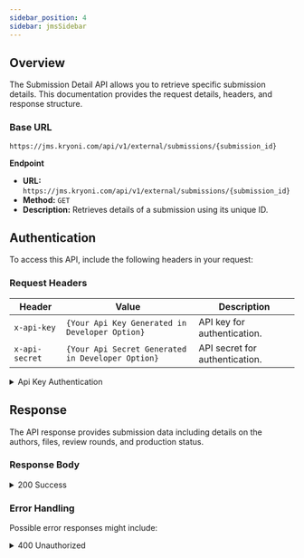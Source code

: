 ```yaml
---
sidebar_position: 4
sidebar: jmsSidebar
---
```


## **Overview**

The Submission Detail API allows you to retrieve specific submission details. This documentation provides the request details, headers, and response structure.

### **Base URL**

```plaintext
https://jms.kryoni.com/api/v1/external/submissions/{submission_id}
```

**Endpoint**

- **URL:** `https://jms.kryoni.com/api/v1/external/submissions/{submission_id}`
- **Method:** `GET`
- **Description:** Retrieves details of a submission using its unique ID.

## **Authentication**

To access this API, include the following headers in your request:

### **Request Headers**

| Header         | Value                                             | Description                    |
| -------------- | ------------------------------------------------- | ------------------------------ |
| `x-api-key`    | `{Your Api Key Generated in Developer Option}`    | API key for authentication.    |
| `x-api-secret` | `{Your Api Secret Generated in Developer Option}` | API secret for authentication. |

<details className="response-success">
  <summary>Api Key Authentication</summary>

```javascript
{
  "api_key": "string",
  "api_secret": "string"
}
```

</details>

## **Response**

The API response provides submission data including details on the authors, files, review rounds, and production status.

### **Response Body**

<details className="response-success">
  <summary>200 Success</summary>
  <div className="custom-response">
  The response schema is returned in JSON format with details on the requested journals, pagination, and any applied search filters.
   <details>
    <summary>Response Schema: `application/json`</summary>

| Field                                 | Type             | Description                                |
| ------------------------------------- | ---------------- | ------------------------------------------ |
| code                                  | integer          | Status code; 0 indicates success           |
| message                               | string           | Message detailing the status               |
| submission.id                         | integer          | Unique identifier for the submission       |
| submission.title                      | string           | Title of the submission                    |
| submission.workflowStage              | string           | Workflow stage, e.g., "PRODUCTION"         |
| submission.language                   | string           | Language of the submission                 |
| submission.keywords                   | array of objects | Keywords associated with the submission    |
| ├─ keywords.id                        | integer          | Unique identifier for each keyword         |
| └─ keywords.name                      | string           | Name of the keyword                        |
| submission.authors                    | array of objects | List of authors associated with submission |
| ├─ authors.id                         | integer          | Author ID                                  |
| ├─ authors.affiliations               | array of objects | Affiliations details                       |
| └─ submission.submission_files        | array of objects | List of files submitted                    |
| submission.review_rounds              | array of objects | Details of review rounds                   |
| └─ submission.production_ready_files  | array of objects | Production-ready files                     |
| submission.production_completed_files | array of objects | Final production files                     |

  </details>

**Response**

    ```javascript

            {
        "code": 0,
        "message": "success",
        "submission": {
            "id": 288,
            "title": "Global Warming",
            "workflowStage": "PRODUCTION",
            "language": ”English”,
            "keywords": [
            {
                “id”: 1,
                “Name”:”warming”
            },..
                ],
            "authors": [
                {
                    “id” :1,
                    "affiliations": [
                    {
                        “id” : 1,
                        “department”: “Physics”,
                        “institute”: “Some University”,
                        “address”: “10 A ,Rich street”,
                        “state”: “California”,
                        “address”: “California”,
                        “country”: “United States”,
                        “zip”: “123456”,
                        “url”: “https://somesite”,
                        “phone”: “+1 1234567”,
                    },..
                        ],
                    "prefix": ”Mr”,
                    "first_name": “James”,
                    “middle_name”: ”James”,
                    "sur_name": "Hero",
                    "email": "action-hero@somemail.com",
                    "orcid": ”1234-1234”,
                    "contributor_role": "AUTHOR"
                },..
            ],
            "journal_id": 101,
            "journal_title": "Journal of Science",
            "abstract": "<p>xasxs</p>",
            "submitted_date": ”2024-08-26T10:58:44.412203Z”,
            "submission_accepted_date": ”2024-08-26T10:58:44.412203Z”,
            "submission_files": [
                {
                    "id": 231,
                    "name": "AFOOD-011-file.docx",
                    "file_link": "https://jms.kryoni.com/87de0e16-9bbd-4931-a40c-846532da567a/journal%2F101%2Fworkflow%2F288%2FSUBMISSION%2Fsubmission-file%2F557ee7ad-d635-4466-85f2-68f957b84e94.docx?sv=2024-05-04&se=2024-11-06T11%3A30%3A46Z&sr=b&sp=r&sig=l%2FQbx05XmTwldKFgApGBhBy266lNx9l%2B6z5QtszqKvs%3D&rscd=attachment%3B%20filename%3DAFOOD-011-SurenMeshak_Python_4%20.docx"
                },..
            ],
            "review_rounds": [
                {
                    "id": 125,
                    "name": "Round 1",
                    "reviewFiles": [
                        {
                            "id": 182,
                            "name": "AFOOD-011-file.docx",
                            "file_link": "https://jms.kryoni.com/87de0e16-9bbd-4931-a40c-846532da567a/journal%2F101%2Fworkflow%2F288%2FREVIEW%2F125%2F429bc55d-b7f7-48cb-bb7b-f8cee83cd4b1.docx?sv=2024-05-04&se=2024-11-06T11%3A30%3A46Z&sr=b&sp=r&sig=y1alGnMwZVbI6GSqxWbtv2tkfdBarlwpu8I6JbltdDU%3D&rscd=attachment%3B%20filename%3DAFOOD-011-SurenMeshak_Python_4%20.docx"
                        },..
                    ]
                }
            ],
            "production_ready_files": [
                {
                    "id": 105,
                    "name": "AFOOD-011-file.docx",
                    "file_link": "https://jms.kryoni.com/87de0e16-9bbd-4931-a40c-846532da567a/journal%2F101%2Fworkflow%2F288%2FPRODUCTION%2F49bf118b-c392-4fd7-b14c-47fb29031b38.docx?sv=2024-05-04&se=2024-11-06T11%3A30%3A47Z&sr=b&sp=r&sig=SNFYnJhBh0m1IJv3YJFHaWQfHgi5I95oBkAqkyPd8xU%3D&rscd=attachment%3B%20filename%3DAFOOD-011-SurenMeshak_Python_4%20.docx"
                },..
            ],
            "production_completed_files": [
                {
                    "id": 41,
                    "name": "AFOOD-011-file.docx",
                    "file_link": "https://jms.kryoni.com/87de0e16-9bbd-4931-a40c-846532da567a/journal%2F101%2Fworkflow%2F288%2FPRODUCTION%2Fproduction-completed%2Ff060d87f-7a16-4a5c-ab8a-a978dfdd934d.docx?sv=2024-05-04&se=2024-11-06T11%3A30%3A47Z&sr=b&sp=r&sig=nC%2B4AY8UuGRoxfAV3TXv%2BXJWbmh65NMXmX4xjoz%2BcVE%3D&rscd=attachment%3B%20filename%3DAFOOD-011-SurenMeshak_Python_4%20%20%281%29.docx"
                },..
            ]
        }
        }
    ```

  </div>
</details>

### **Error Handling**

Possible error responses might include:

<details className="response-error">
  <summary>400 Unauthorized</summary>
  <div className="custom-response">
   <details>
    <summary>Response Schema: `application/json`</summary>
| HTTP Status | Code | Message            | Description                                            |
|-------------|------|--------------------|--------------------------------------------------------|
| 400         | 10   | Journal Not Found  | The `journal_id` does not exist in the system.         |
| 401         | 1    | Unauthorized       | `x-api-key` or `x-api-secret` headers are missing or invalid. |

  </details>

    **Response**

```javascript
{ “code”: 10, “message”: “Submission Not Found” }
```

  </div>
</details>
